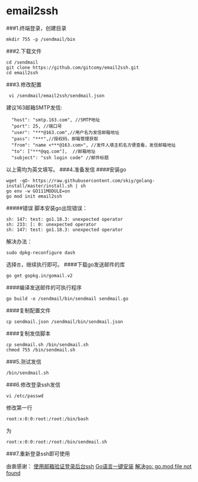 # email2ssh
###1.终端登录，创建目录

```
mkdir 755 -p /sendmail/bin
```
###2.下载文件
```
cd /sendmail
git clone https://github.com/gitcomy/email2ssh.git
cd email2ssh
```
###3.修改配置
```
 vi /sendmail/email2ssh/sendmail.json
```
建议163邮箱SMTP发信:
```
  "host": "smtp.163.com", //SMTP地址
  "port": 25, //端口号
  "user": "***@163.com",//用户名为发信邮箱地址
  "pass": "***",//授权码，邮箱管理获取
  "from": "name <***@163.com>", //发件人填主机名方便查看，发信邮箱地址
  "to": ["***@qq.com"],  //邮箱地址
  "subject": "ssh login code" //邮件标题
```
以上需均为英文填写。
###4.准备发信
####安装go
```
wget -qO- https://raw.githubusercontent.com/skiy/golang-install/master/install.sh | sh
go env -w GO111MODULE=on
go mod init email2ssh
```
#####错误
脚本安装go出现错误：
```
sh: 147: test: go1.18.3: unexpected operator
sh: 233: [: 0: unexpected operator
sh: 147: test: go1.18.3: unexpected operator
```
解决办法：
```
sudo dpkg-reconfigure dash
```
选择`否`，继续执行即可。
####下载go发送邮件的库
```
go get gopkg.in/gomail.v2
```
####编译发送邮件的可执行程序
```
go build -o /sendmail/bin/sendmail sendmail.go
```
####复制配置文件
```
cp sendmail.json /sendmail/bin/sendmail.json
```
####复制发信脚本
```
cp sendmail.sh /bin/sendmail.sh
chmod 755 /bin/sendmail.sh
```
###5.测试发信
```
/bin/sendmail.sh
```
###6.修改登录ssh发信
```
vi /etc/passwd
```
修改第一行
```
root:x:0:0:root:/root:/bin/bash
```
为
```
root:x:0:0:root:/root:/bin/sendmail.sh
```
###7.重新登录ssh即可使用


由衷感谢：
[使用邮箱验证登录后台ssh][1]
[Go语言一键安装][2]
[解决go: go.mod file not found][3]


  [1]: https://www.cnblogs.com/janbar/p/13977377.html
  [2]: https://github.com/jetsung/golang-install
  [3]: https://blog.csdn.net/longgeaisisi/article/details/121288696
